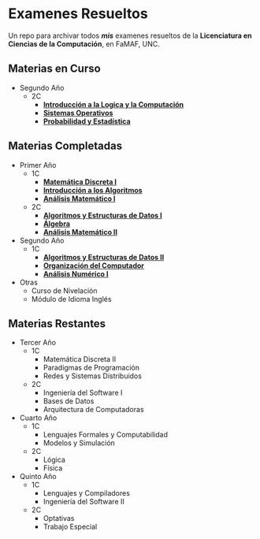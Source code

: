 # Examenes Resueltos
Un repo para archivar todos _**mis**_ examenes resueltos de la **Licenciatura en Ciencias de la Computación**, en FaMAF, UNC.

## Materias en Curso
  * Segundo Año
    * 2C
      * [**Introducción a la Logica y la Computación**](https://github.com/achaval-tomas/Examenes-Resueltos-FaMAF-Compu/tree/main/2A2C%20INTRO-LOG)
      * [**Sistemas Operativos**](https://github.com/achaval-tomas/Examenes-Resueltos-FaMAF-Compu/tree/main/2A2C%20SIST-OP)
      * [**Probabilidad y Estadística**](https://github.com/achaval-tomas/Examenes-Resueltos-FaMAF-Compu/tree/main/2A2C%20PROB-Y-EST)
## Materias Completadas
  * Primer Año
    * 1C
      * [**Matemática Discreta I**](https://github.com/achaval-tomas/Examenes-Resueltos-FaMAF-Compu/tree/main/1A1C%20DISCRETA-I)
      * [**Introducción a los Algoritmos**](https://github.com/achaval-tomas/Examenes-Resueltos-FaMAF-Compu/tree/main/1A1C%20INTRO-ALG)
      * [**Análisis Matemático I**](https://github.com/achaval-tomas/Examenes-Resueltos-FaMAF-Compu/tree/main/1A1C%20AN-MAT-I)
    * 2C
      * [**Algoritmos y Estructuras de Datos I**](https://github.com/achaval-tomas/Examenes-Resueltos-FaMAF-Compu/tree/main/1A2C%20AYED-I)
      * [**Álgebra**](https://github.com/achaval-tomas/Examenes-Resueltos-FaMAF-Compu/tree/main/1A2C%20ALGEBRA)
      * [**Análisis Matemático II**](https://github.com/achaval-tomas/Examenes-Resueltos-FaMAF-Compu/tree/main/1A2C%20AN-MAT-II)
  * Segundo Año
    * 1C
      * [**Algoritmos y Estructuras de Datos II**](https://github.com/achaval-tomas/Examenes-Resueltos-FaMAF-Compu/tree/main/2A1C%20AYED-II)
      * [**Organización del Computador**](https://github.com/achaval-tomas/Examenes-Resueltos-FaMAF-Compu/tree/main/2A1C%20ORG-COMP)
      * [**Análisis Numérico I**](https://github.com/achaval-tomas/Examenes-Resueltos-FaMAF-Compu/tree/main/2A1C%20ANALISIS-NUMERICO-I)
  * Otras
    * Curso de Nivelación
    * Módulo de Idioma Inglés
## Materias Restantes
  * Tercer Año
    * 1C
      * Matemática Discreta II
      * Paradigmas de Programación
      * Redes y Sistemas Distribuidos
    * 2C
      * Ingeniería del Software I
      * Bases de Datos
      * Arquitectura de Computadoras
  * Cuarto Año
    * 1C
      * Lenguajes Formales y Computabilidad
      * Modelos y Simulación
    * 2C
      * Lógica
      * Física
  * Quinto Año
    * 1C
      * Lenguajes y Compiladores
      * Ingeniería del Software II
    * 2C
      * Optativas
      * Trabajo Especial
